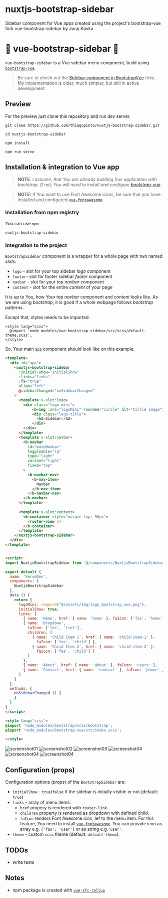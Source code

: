 # nuxtjs-bootstrap-sidebar
Sidebar component for Vue apps created using the project's bootstrap-vue fork vue-bootstrap-sidebar by Juraj Kavka
# :bookmark_tabs: vue-bootstrap-sidebar :bookmark_tabs:

`vue-bootstrap-sidebar` is a Vue sidebar menu component, build using [`bootstrap-vue`](https://bootstrap-vue.js.org/).

> Be sure to check out the [Sidebar component in BootstrapVue](https://bootstrap-vue.org/docs/components/sidebar) firtst. My implementation is older, much simpler, but still in active development.

## Preview
For the preview just clone this repository and run *dev* server.
```
git clone https://github.com/thiagopinto/nuxtjs-bootstrap-sidebar.git
```
```
cd nuxtjs-bootstrap-sidebar
```
```
npm install
```
```
npm run serve
```
## Installation & integration to Vue app
> **NOTE**: *I assume, that You are already building Vue application with bootstrap. If not, You will need to install and configure [bootstrap-vue](https://bootstrap-vue.js.org/docs).*

> **NOTE:** If You want to use Font Awesome icons, be sure that you have installed and configured [`vue-fontawesome`](https://github.com/FortAwesome/vue-fontawesome).

### Installation from npm registry
You can use `npm`
```
nuxtjs-bootstrap-sidebar
```

### Integration to  the project

`BootstrapSidebar` component is a wrapper for a whole page with two named *slots*:

  - `logo` - slot for your top sidebar *logo* component
  - `footer`- slot for footer sidebar *footer* component
  - `navbar` - slot for your top *navbar* component
  - `content` - slot for the entire *content* of your page

It is up to You, how Your top *navbar* component and *content* looks like. As we are using *bootstrap*, it is good if a whole webpage follows *bootstrap* patterns.

Except that, styles needs to be imported.

```
<style lang="scss">
  @import 'node_modules/vue-bootstrap-sidebar/src/scss/default-theme.scss';
</style>
```

So, Your main `app` component should look like on this example:

```html
<template>
  <div id="app">
    <nuxtjs-bootstrap-sidebar 
      :initial-show="initialShow" 
      :links="links"
      :fa="true"
      align="left"
      @sidebarChanged="onSidebarChanged"
    >
      <template v-slot:logo>
        <div class="logo-mini">
            <b-img :src="logoMini" rounded="circle" alt="Circle image"></b-img>
            <div class="logo-title">
              <h2>Sidebar</h2>
            </div>
        </div>
      </template>
      <template v-slot:navbar>
        <b-navbar 
          id="mainNavbar" 
          toggleable="lg" 
          type="light" 
          variant="light" 
          fixed="top"
        >
          <b-navbar-nav>
            <b-nav-item>
              Navbar
            </b-nav-item>
          </b-navbar-nav>
        </b-navbar>
      </template>
      
      <template v-slot:content>
        <b-container style="margin-top: 56px">
          <router-view />
        </b-container>
      </template>
    </nuxtjs-bootstrap-sidebar>
  </div>
</template>


<script>
import NuxtjsBootstrapSidebar from '@/components/NuxtjsBootstrapSidebar.vue'

export default {
  name: 'ServeDev',
  components: {
    NuxtjsBootstrapSidebar
  },
  data () {
    return {
      logoMini: require("@/assets/img/logo_bootstrap_vue.png"),
      initialShow: true,
      links: [
        { name: 'Home', href: { name: 'home' }, faIcon: ['fas', 'home'] },
        { name: 'Dropdown',
          faIcon: ['fas', 'tint'],
          children: [
            { name: 'Child Item 1', href: { name: 'child-item-1' }, 
              faIcon: ['fas', 'child'] },
            { name: 'Child Item 2', href: { name: 'child-item-2' }, 
              faIcon: ['fas', 'child'] }
          ]
        },
        { name: 'About', href: { name: 'about' }, faIcon: 'users' },
        { name: 'Contact', href: { name: 'contact' }, faIcon: 'phone' },
      ]
    }
  },
  methods: {
    onSidebarChanged () {
    }
  }
}
</script>

<style lang="scss">
@import 'node_modules/bootstrap/scss/bootstrap';
@import 'node_modules/bootstrap-vue/src/index.scss';

</style>

```
![screenshot01](https://raw.githubusercontent.com/thiagopinto/nuxtjs-bootstrap-sidebar/main/screenshot/Captura%20de%20Tela%202021-07-02%20às%2011.29.22.png)
![screenshot02](https://raw.githubusercontent.com/thiagopinto/nuxtjs-bootstrap-sidebar/main/screenshot/Captura%20de%20Tela%202021-07-02%20às%2011.29.34.png)
![screenshot03](https://raw.githubusercontent.com/thiagopinto/nuxtjs-bootstrap-sidebar/main/screenshot/Captura%20de%20Tela%202021-07-02%20às%2011.29.46.png)
![screenshot04](https://raw.githubusercontent.com/thiagopinto/nuxtjs-bootstrap-sidebar/main/screenshot/Captura%20de%20Tela%202021-07-02%20às%2011.30.35.png)
![screenshot04](https://raw.githubusercontent.com/thiagopinto/nuxtjs-bootstrap-sidebar/main/screenshot/Captura%20de%20Tela%202021-07-02%20às%2011.30.50.png)
![screenshot04](https://raw.githubusercontent.com/thiagopinto/nuxtjs-bootstrap-sidebar/main/screenshot/Captura%20de%20Tela%202021-07-02%20às%2011.31.27.png)

## Configuration (props)

Configuration options (*props*) of the `BootstrapSidebar` are:

  - `initialShow` - `true`/`false` if the sidebar is initially visible or not (default: `true`)
  - `links` - array of menu items.
    - `href` propery is rendered with `router-link`.
    - `children` property is rendered as dropdown with defined child.
    - `faIcon` renders Font Awesome icon, lef to the menu item. For this feature, You need to install [`vue-fontawesome`](https://github.com/FortAwesome/vue-fontawesome). You can provide icon as array e.g. `['fas', 'user']` or as string e.g.`'user'`.
  - `theme` - custom `scss` theme (default: `default-theme`).

## TODOs
- write tests

## Notes
- npm package is created with [`vue-sfc-rollup`](https://www.npmjs.com/package/vue-sfc-rollup)
